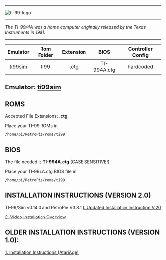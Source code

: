 ***
![ti-99-logo](https://cloud.githubusercontent.com/assets/10035308/15901958/cd2fe5dc-2d62-11e6-9c22-7213d37ebc89.png)
***
_The TI-99/4A was a home computer originally released by the Texas Instruments in 1981._
*** 

| Emulator | Rom Folder | Extension | BIOS |  Controller Config |
| :---: | :---: | :---: | :---: | :---: |
| [ti99sim](http://www.mrousseau.org/programs/ti99sim/) | ti99  | .ctg | TI-994A.ctg | hardcoded |

## Emulator: [ti99sim](http://www.mrousseau.org/programs/ti99sim/)

## ROMS
Accepted File Extensions: **.ctg**

Place your TI-99 ROMs in
```
/home/pi/RetroPie/roms/ti99
```

## BIOS

The file needed is **TI-994A.ctg** (CASE SENSITIVE!)

Place your TI-994A.ctg BIOS file in
```
/home/pi/RetroPie/roms/ti99
```

## INSTALLATION INSTRUCTIONS (VERSION 2.0)
TI-99/Sim v0.14.0 and RetroPie V3.8.1
[1. Updated Installation Instruction V.20](http://www.globeron.com/freedownload/services/TI99/TI-99-Sim-Installation-on-RaspberryPI2ModelB-RetroPieV381-DocV2.pdf)

[2. Video Installation Overview](https://www.youtube.com/watch?v=3BT6eXlbO-Q)


## OLDER INSTALLATION INSTRUCTIONS (VERSION 1.0):
[1. Installation Instructions (AtariAge)](http://atariage.com/forums/topic/250767-how-to-install-ti-994a-ti-99sim-on-retropie-v36-raspberry-pi2-or-pi3/#entry3491795)




